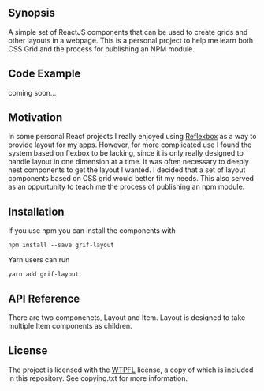 ## Synopsis

A simple set of ReactJS components that can be used to create grids and other layouts in a webpage. This is a personal project to help me learn both CSS Grid and 
the process for publishing an NPM module.

## Code Example

coming soon...

## Motivation

In some personal React projects I really enjoyed using [Reflexbox](https://github.com/jxnblk/reflexbox) as a way to provide layout for my apps. However, for more complicated
use I found the system based on flexbox to be lacking, since it is only really designed to handle layout in one dimension at a time. It was often necessary to deeply nest
components to get the layout I wanted. I decided that a set of layout components based on CSS grid would better fit my needs. This also served as an oppurtunity to teach me the 
process of publishing an npm module.

## Installation

If you use npm you can install the components with

`npm install --save grif-layout`

Yarn users can run

`yarn add grif-layout`

## API Reference

There are two componenets, Layout and Item. Layout is designed to take multiple Item components as children.

## License

The project is licensed with the [WTPFL](http://www.wtfpl.net/) license, a copy of which is included in this repository. See copying.txt for more information.
